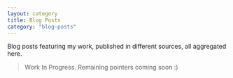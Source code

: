 ```yaml
---
layout: category
title: Blog Posts
category: "blog-posts"
---
```


Blog posts featuring my work, published in different sources, all aggregated here. 

> Work In Progress. Remaining pointers coming soon :)

